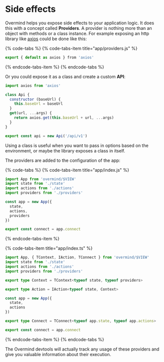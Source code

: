 # Side effects

Overmind helps you expose side effects to your application logic. It does this with a concept called **Providers**. A provider is nothing more than an object with methods or a class instance. For example exposing an http library like [axios](https://github.com/axios/axios)  could be done like this:

{% code-tabs %}
{% code-tabs-item title="app/providers.js" %}
```javascript
export { default as axios } from 'axios'
```
{% endcode-tabs-item %}
{% endcode-tabs %}

Or you could expose it as a class and create a custom **API**:

```javascript
import axios from 'axios'

class Api {
  constructor (baseUrl) {
    this.baseUrl = baseUrl
  }
  get(url, ...args) {
    return axios.get(this.baseUrl + url, ...args)
  }
}

export const api = new Api('/api/v1')
```

Using a class is useful when you want to pass in options based on the environment, or maybe the library exposes a class in itself.

The providers are added to the configuration of the app:

{% code-tabs %}
{% code-tabs-item title="app/index.js" %}
```javascript
import App from 'overmind/$VIEW'
import state from './state'
import actions from './actions'
import providers from './providers'

const app = new App({
  state,
  actions,
  providers
})

export const connect = app.connect
```
{% endcode-tabs-item %}

{% code-tabs-item title="app/index.ts" %}
```typescript
import App, { TContext, IAction, TConnect } from 'overmind/$VIEW'
import state from './state'
import actions from './actions'
import providers from './providers'

export type Context = TContext<typeof state, typeof providers>

export type Action = IAction<typeof state, Context>

const app = new App({
  state,
  actions
})

export type Connect = TConnect<typeof app.state, typeof app.actions>

export const connect = app.connect
```
{% endcode-tabs-item %}
{% endcode-tabs %}

The Overmind devtools will actually track any usage of these providers and give you valuable information about their execution.

